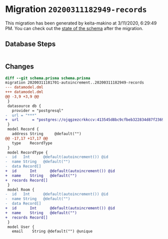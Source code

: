 # Migration `20200311182949-records`

This migration has been generated by keita-makino at 3/11/2020, 6:29:49 PM.
You can check out the [state of the schema](./schema.prisma) after the migration.

## Database Steps

```sql

```

## Changes

```diff
diff --git schema.prisma schema.prisma
migration 20200311181701-autoincrement..20200311182949-records
--- datamodel.dml
+++ datamodel.dml
@@ -3,9 +3,9 @@
 }
 datasource db {
   provider = "postgresql"
-  url = "***"
+  url      = "postgres://ojqgzezcrkkccv:413545d8bc9cfbeb322834d87f2369199c51d226e374dc06da6883681e1fa266@ec2-35-172-85-250.compute-1.amazonaws.com:5432/d23tt9hq4p0gh8"
 }
 model Record {
   address String     @default("")
@@ -17,17 +17,17 @@
   type    RecordType
 }
 model RecordType {
-  id   Int      @default(autoincrement()) @id
-  name String   @default("")
-  data Record[]
+  id      Int      @default(autoincrement()) @id
+  name    String   @default("")
+  records Record[]
 }
 model Room {
-  id   Int      @default(autoincrement()) @id
-  name String   @default("")
-  data Record[]
+  id      Int      @default(autoincrement()) @id
+  name    String   @default("")
+  records Record[]
 }
 model User {
   email    String @default("") @unique
```


